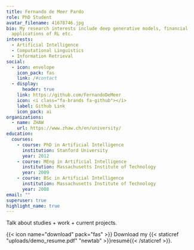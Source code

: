 ```yaml
---
title: Fernando de Meer Pardo
role: PhD Student
avatar_filename: 41678746.jpg
bio: My research interests include deep generative models, financial
  applications of RL etc.
interests:
  - Artificial Intelligence
  - Computational Linguistics
  - Information Retrieval
social:
  - icon: envelope
    icon_pack: fas
    link: /#contact
  - display:
      header: true
    link: https://github.com/FernandoDeMeer
    icon: <i class="fa-brands fa-github"></i>
    label: Github Link
    icon_pack: ai
organizations:
  - name: ZHAW
    url: https://www.zhaw.ch/en/university/
education:
  courses:
    - course: PhD in Artificial Intelligence
      institution: Stanford University
      year: 2012
    - course: MEng in Artificial Intelligence
      institution: Massachusetts Institute of Technology
      year: 2009
    - course: BSc in Artificial Intelligence
      institution: Massachusetts Institute of Technology
      year: 2008
email: ""
superuser: true
highlight_name: true
---
```

Talk about studies + work + current projects.

{{< icon name="download" pack="fas" >}} Download my {{< staticref "uploads/demo_resume.pdf" "newtab" >}}resumé{{< /staticref >}}.